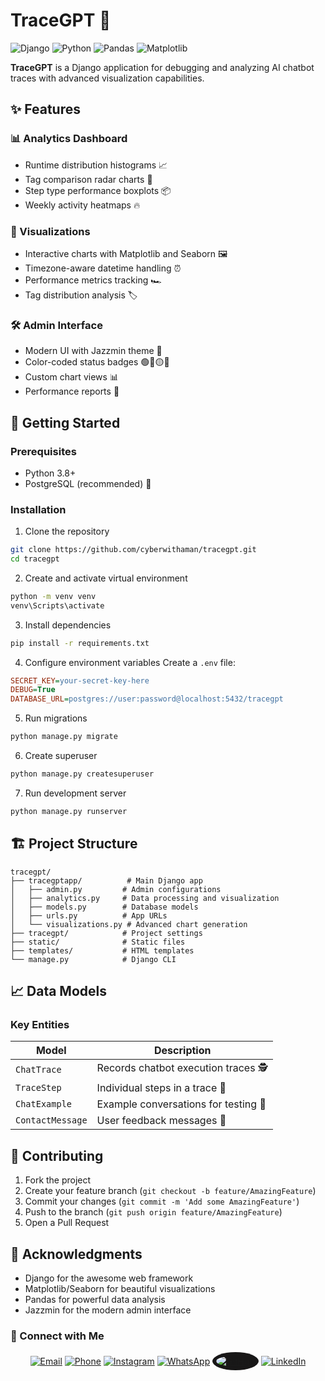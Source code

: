 # TraceGPT 🚀

![Django](https://img.shields.io/badge/Django-092E20?style=for-the-badge&logo=django&logoColor=white)
![Python](https://img.shields.io/badge/Python-3776AB?style=for-the-badge&logo=python&logoColor=white)
![Pandas](https://img.shields.io/badge/Pandas-2C2D72?style=for-the-badge&logo=pandas&logoColor=white)
![Matplotlib](https://img.shields.io/badge/Matplotlib-%23ffffff.svg?style=for-the-badge&logo=Matplotlib&logoColor=black)

**TraceGPT** is a Django application for debugging and analyzing AI chatbot traces with advanced visualization capabilities.

## ✨ Features

### 📊 Analytics Dashboard
- Runtime distribution histograms 📈
- Tag comparison radar charts 🎯
- Step type performance boxplots 📦
- Weekly activity heatmaps 🔥

### 🎨 Visualizations
- Interactive charts with Matplotlib and Seaborn 🖼️
- Timezone-aware datetime handling ⏰
- Performance metrics tracking 🏎️
- Tag distribution analysis 🏷️

### 🛠️ Admin Interface
- Modern UI with Jazzmin theme 💅
- Color-coded status badges 🟢🔴🟡🔵
- Custom chart views 📊
- Performance reports 📄

## 🚀 Getting Started

### Prerequisites
- Python 3.8+
- PostgreSQL (recommended) 🐘

### Installation
1. Clone the repository
```bash
git clone https://github.com/cyberwithaman/tracegpt.git
cd tracegpt
```

2. Create and activate virtual environment
```bash
python -m venv venv
venv\Scripts\activate
```

3. Install dependencies
```bash
pip install -r requirements.txt
```

4. Configure environment variables
Create a `.env` file:
```ini
SECRET_KEY=your-secret-key-here
DEBUG=True
DATABASE_URL=postgres://user:password@localhost:5432/tracegpt
```

5. Run migrations
```bash
python manage.py migrate
```

6. Create superuser
```bash
python manage.py createsuperuser
```

7. Run development server
```bash
python manage.py runserver
```

## 🏗️ Project Structure

```
tracegpt/
├── tracegptapp/          # Main Django app
│   ├── admin.py         # Admin configurations
│   ├── analytics.py     # Data processing and visualization
│   ├── models.py        # Database models
│   ├── urls.py          # App URLs
│   └── visualizations.py # Advanced chart generation
├── tracegpt/            # Project settings
├── static/              # Static files
├── templates/           # HTML templates
└── manage.py            # Django CLI
```

## 📈 Data Models

### Key Entities

| Model | Description |
|-------|-------------|
| `ChatTrace` | Records chatbot execution traces 🕵️ |
| `TraceStep` | Individual steps in a trace 👣 |
| `ChatExample` | Example conversations for testing 📝 |
| `ContactMessage` | User feedback messages 💬 |

## 🤝 Contributing

1. Fork the project
2. Create your feature branch (`git checkout -b feature/AmazingFeature`)
3. Commit your changes (`git commit -m 'Add some AmazingFeature'`)
4. Push to the branch (`git push origin feature/AmazingFeature`)
5. Open a Pull Request

## 🙏 Acknowledgments

- Django for the awesome web framework
- Matplotlib/Seaborn for beautiful visualizations
- Pandas for powerful data analysis
- Jazzmin for the modern admin interface 

### 🔗 Connect with Me 
 
<p align="center">
  <a href="mailto:cyberwithaman@gmail.com"><img src="https://img.icons8.com/color/48/000000/gmail-new.png" alt="Email"/></a>
  <a href="tel:+917892939127"><img src="https://img.icons8.com/color/48/000000/phone.png" alt="Phone"/></a>
  <a href="https://www.instagram.com/cyberwithaman"><img src="https://img.icons8.com/color/48/000000/instagram-new.png" alt="Instagram"/></a>
  <a href="https://wa.me/+917892939127"><img src="https://img.icons8.com/color/48/000000/whatsapp--v1.png" alt="WhatsApp"/></a>
  <a href="https://github.com/cyberwithaman"><img src="https://img.icons8.com/ios-filled/48/ffffff/github.png" style="background-color:#181717; border-radius:50%; padding:6px;" alt="GitHub"/></a>
  <a href="https://www.linkedin.com/in/cyberwithaman"><img src="https://img.icons8.com/color/48/000000/linkedin.png" alt="LinkedIn"/></a>
</p>